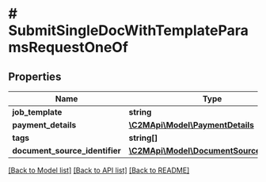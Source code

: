 # # SubmitSingleDocWithTemplateParamsRequestOneOf

## Properties

Name | Type | Description | Notes
------------ | ------------- | ------------- | -------------
**job_template** | **string** |  |
**payment_details** | [**\C2MApi\Model\PaymentDetails**](PaymentDetails.md) |  | [optional]
**tags** | **string[]** |  | [optional]
**document_source_identifier** | [**\C2MApi\Model\DocumentSourceIdentifier**](DocumentSourceIdentifier.md) |  |

[[Back to Model list]](../../README.md#models) [[Back to API list]](../../README.md#endpoints) [[Back to README]](../../README.md)
